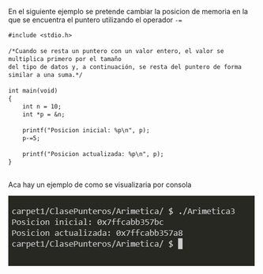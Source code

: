 En el siguiente ejemplo se pretende cambiar la posicion de memoria en la que se encuentra el puntero utilizando el operador `-=`

```[c]
#include <stdio.h>

/*Cuando se resta un puntero con un valor entero, el valor se multiplica primero por el tamaño
del tipo de datos y, a continuación, se resta del puntero de forma similar a una suma.*/

int main(void)
{
    int n = 10;
    int *p = &n;

    printf("Posicion inicial: %p\n", p);
    p-=5;

    printf("Posicion actualizada: %p\n", p);
}


```

Aca hay un ejemplo de como se visualizaria por consola

 ![](Ejemplos_images/Ejemplo1.png?raw=true)
